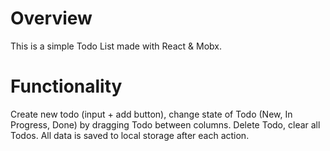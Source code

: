 # Overview

This is a simple Todo List made with React & Mobx.

# Functionality

Create new todo (input + add button), change state of Todo (New, In Progress, Done) by dragging Todo between columns.
Delete Todo, clear all Todos. All data is saved to local storage after each action.
